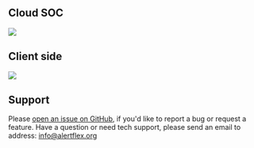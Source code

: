 ## Cloud SOC

![](https://github.com/olegzhr/altprobe/blob/master/img/cloud-soc.png)

## Client side

![](https://github.com/olegzhr/altprobe/blob/master/img/client-side.png)

## Support

Please [open an issue on GitHub](https://github.com/olegzhr/altprobe/issues), if you'd like to report a bug or request a feature.
Have a question or need tech support, please send an email to address: info@alertflex.org

